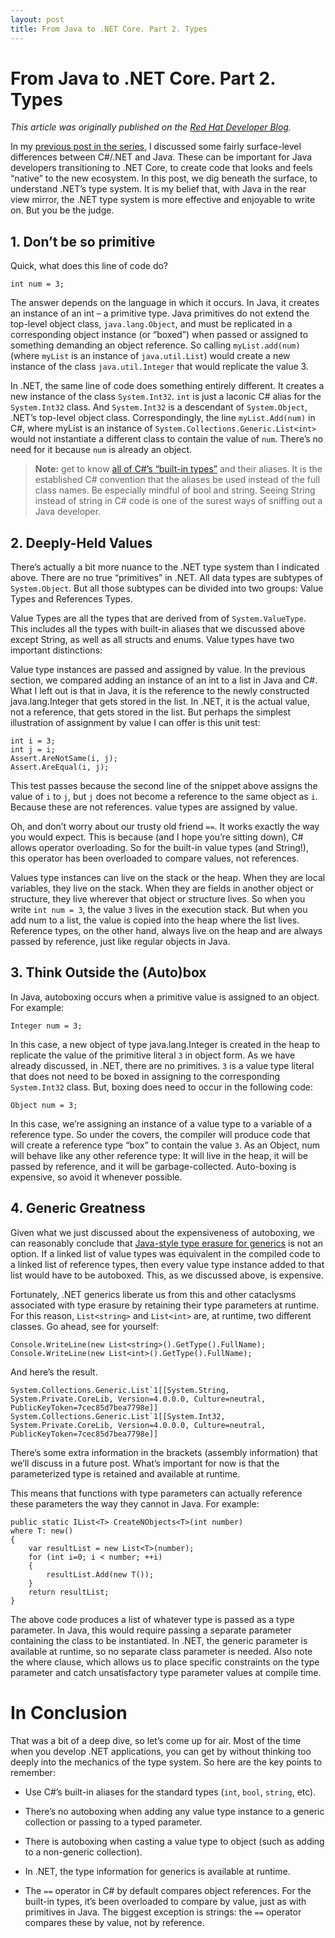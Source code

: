 ```yaml
---
layout: post
title: From Java to .NET Core. Part 2. Types
---
```

# From Java to .NET Core. Part 2. Types

*This article was originally published on the [Red Hat Developer Blog](https://developers.redhat.com/blog/2017/06/15/from-java-to-net-core-part-2-types/#more-436152).*

In my [previous post in the series](https://developers.redhat.com/blog/2017/05/17/from-java-to-net-core-part-1/), I discussed some fairly surface-level differences between C#/.NET and Java. These can be important for Java developers transitioning to .NET Core, to create code that looks and feels “native” to the new ecosystem. In this post, we dig beneath the surface, to understand .NET’s type system. It is my belief that, with Java in the rear view mirror, the .NET type system is more effective and enjoyable to write on. But you be the judge.

## 1. Don’t be so primitive

Quick, what does this line of code do?
```
int num = 3;
```
The answer depends on the language in which it occurs. In Java, it creates an instance of an int – a primitive type. Java primitives do not extend the top-level object class, ```java.lang.Object```, and must be replicated in a corresponding object instance (or “boxed”) when passed or assigned to something demanding an object reference. So calling ```myList.add(num)``` (where ```myList``` is an instance of ```java.util.List```) would create a new instance of the class ```java.util.Integer``` that would replicate the value 3.

In .NET, the same line of code does something entirely different. It creates a new instance of the class ```System.Int32```. ```int``` is just a laconic C# alias for the ```System.Int32``` class. And ```System.Int32``` is a descendant of ```System.Object```, .NET’s top-level object class. Correspondingly, the line ```myList.Add(num)``` in C#, where myList is an instance of ```System.Collections.Generic.List<int>``` would not instantiate a different class to contain the value of ```num```. There’s no need for it because ```num``` is already an object.


>**Note:** get to know [all of C#’s “built-in types”](https://docs.microsoft.com/en-us/dotnet/csharp/language-reference/keywords/built-in-types-table) and their aliases. It is the established C# convention that the aliases be used instead of the full class names.  Be especially mindful of bool and string. Seeing String instead of string in C# code is one of the surest ways of sniffing out a Java developer.

## 2. Deeply-Held Values

There’s actually a bit more nuance to the .NET type system than I indicated above. There are no true “primitives” in .NET. All data types are subtypes of ```System.Object```. But all those subtypes can be divided into two groups: Value Types and References Types.

Value Types are all the types that are derived from of ```System.ValueType```. This includes all the types with built-in aliases that we discussed above except String, as well as all structs and enums. Value types have two important distinctions:

Value type instances are passed and assigned by value. In the previous section, we compared adding an instance of an int to a list in Java and C#. What I left out is that in Java, it is the reference to the newly constructed java.lang.Integer that gets stored in the list. In .NET, it is the actual value, not a reference, that gets stored in the list. But perhaps the simplest illustration of assignment by value I can offer is this unit test:
```
int i = 3;
int j = i;
Assert.AreNotSame(i, j);
Assert.AreEqual(i, j);
```
This test passes because the second line of the snippet above assigns the value of ```i``` to ```j```, but ```j``` does not become a reference to the same object as ```i```. Because these are not references. value types are assigned by value. 

Oh, and don’t worry about our trusty old friend ```==```. It works exactly the way you would expect. This is because (and I hope you’re sitting down), C# allows operator overloading. So for the built-in value types (and String!), this operator has been overloaded to compare values, not references.

Values type instances can live on the stack or the heap. When they are local variables, they live on the stack. When they are fields in another object or structure, they live wherever that object or structure lives. So when you write ```int num = 3```, the value ```3``` lives in the execution stack. But when you add num to a list, the value is copied into the heap where the list lives.
Reference types, on the other hand, always live on the heap and are always passed by reference, just like regular objects in Java.

## 3. Think Outside the (Auto)box

In Java, autoboxing occurs when a primitive value is assigned to an object. For example:

```
Integer num = 3;
```

In this case, a new object of type java.lang.Integer is created in the heap to replicate the value of the primitive literal ```3``` in object form. As we have already discussed, in .NET, there are no primitives. ```3``` is a value type literal that does not need to be boxed in assigning to the corresponding ```System.Int32``` class. But, boxing does need to occur in the following code:
```
Object num = 3;
```
In this case, we’re assigning an instance of a value type to a variable of a reference type. So under the covers, the compiler will produce code that will create a reference type “box” to contain the value ```3```. As an Object, num will behave like any other reference type: It will live in the heap, it will be passed by reference, and it will be garbage-collected. Auto-boxing is expensive, so avoid it whenever possible.

## 4. Generic Greatness

Given what we just discussed about the expensiveness of autoboxing, we can reasonably conclude that [Java-style type erasure for generics](https://docs.oracle.com/javase/tutorial/java/generics/erasure.html) is not an option. If a linked list of value types was equivalent in the compiled code to a linked list of reference types, then every value type instance added to that list would have to be autoboxed. This, as we discussed above, is expensive.

Fortunately, .NET generics liberate us from this and other cataclysms associated with type erasure by retaining their type parameters at runtime. For this reason, ```List<string>``` and ```List<int>``` are, at runtime, two different classes. Go ahead, see for yourself:
```
Console.WriteLine(new List<string>().GetType().FullName);
Console.WriteLine(new List<int>().GetType().FullName);
```
And here’s the result.
```
System.Collections.Generic.List`1[[System.String, System.Private.CoreLib, Version=4.0.0.0, Culture=neutral, PublicKeyToken=7cec85d7bea7798e]]
System.Collections.Generic.List`1[[System.Int32, System.Private.CoreLib, Version=4.0.0.0, Culture=neutral, PublicKeyToken=7cec85d7bea7798e]]
```
There’s some extra information in the brackets (assembly information) that we’ll discuss in a future post. What’s important for now is that the parameterized type is retained and available at runtime.

This means that functions with type parameters can actually reference these parameters the way they cannot in Java. For example:
```
public static IList<T> CreateNObjects<T>(int number)
where T: new()
{
    var resultList = new List<T>(number);
    for (int i=0; i < number; ++i)
    {
        resultList.Add(new T());
    }
    return resultList;
}
```
The above code produces a list of whatever type is passed as a type parameter. In Java, this would require passing a separate parameter containing the class to be instantiated. In .NET, the generic parameter is available at runtime, so no separate class parameter is needed. Also note the where clause, which allows us to place specific constraints on the type parameter and catch unsatisfactory type parameter values at compile time.

# In Conclusion

That was a bit of a deep dive, so let’s come up for air. Most of the time when you develop .NET applications, you can get by without thinking too deeply into the mechanics of the type system. So here are the key points to remember:

* Use C#’s built-in aliases for the standard types (```int```, ```bool```, ```string```, etc).

* There’s no autoboxing when adding any value type instance to a generic collection or passing to a typed parameter.

* There is autoboxing when casting a value type to object (such as adding to a non-generic collection).

* In .NET, the type information for generics is available at runtime.

* The ```==``` operator in C# by default compares object references. For the built-in types, it’s been overloaded to compare by value, just as with primitives in Java. The biggest exception is strings: the ```==``` operator compares these by value, not by reference.